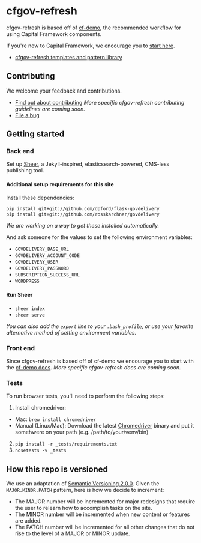 # cfgov-refresh

cfgov-refresh is based off of [cf-demo](https://github.com/cfpb/cf-demo),
the recommended workflow for using Capital Framework components.

If you're new to Capital Framework, we encourage you to
[start here](http://cfpb.github.io/capital-framework/).

- [cfgov-refresh templates and pattern library](http://cfpb.github.io/cfgov-refresh/)


## Contributing

We welcome your feedback and contributions.

- [Find out about contributing](http://cfpb.github.io/capital-framework/contributing/)
  _More specific cfgov-refresh contributing guidelines are coming soon._
- [File a bug](https://github.com/cfpb/cfgov-refresh/issues/new?body=%23%23%20URL%0D%0D%0D%23%23%20Actual%20Behavior%0D%0D%0D%23%23%20Expected%20Behavior%0D%0D%0D%23%23%20Steps%20to%20Reproduce%0D%0D%0D%23%23%20Screenshot&labels=bug)


## Getting started

### Back end

Set up [Sheer](https://github.com/cfpb/sheer),
a Jekyll-inspired, elasticsearch-powered, CMS-less publishing tool.

#### Additional setup requirements for this site

Install these dependencies:

```sh
pip install git+git://github.com/dpford/flask-govdelivery
pip install git+git://github.com/rosskarchner/govdelivery
```

_We are working on a way to get these installed automatically._

And ask someone for the values to set the following environment variables:

- `GOVDELIVERY_BASE_URL`
- `GOVDELIVERY_ACCOUNT_CODE`
- `GOVDELIVERY_USER`
- `GOVDELIVERY_PASSWORD`
- `SUBSCRIPTION_SUCCESS_URL`
- `WORDPRESS`

#### Run Sheer

  - `sheer index`
  - `sheer serve`

_You can also add the `export` line to your `.bash_profile`,
or use your favorite alternative method of setting environment variables._

### Front end

Since cfgov-refresh is based off of cf-demo we encourage you to start with the
[cf-demo docs](http://cfpb.github.io/capital-framework/cf-demo/).
_More specific cfgov-refresh docs are coming soon._

### Tests

To run browser tests, you'll need to perform the following steps:
1. Install chromedriver: 
* Mac: `brew install chromedriver`
* Manual (Linux/Mac): Download the latest [Chromedriver](http://chromedriver.storage.googleapis.com/index.html) binary and put it somehwere on your path (e.g. /path/to/your/venv/bin)
2. `pip install -r _tests/requirements.txt`
3. `nosetests -v _tests`

## How this repo is versioned

We use an adaptation of [Semantic Versioning 2.0.0](http://semver.org).
Given the `MAJOR.MINOR.PATCH` pattern, here is how we decide to increment:

- The MAJOR number will be incremented for major redesigns that require the user
  to relearn how to accomplish tasks on the site.
- The MINOR number will be incremented when new content or features are added.
- The PATCH number will be incremented for all other changes that do not rise
  to the level of a MAJOR or MINOR update.

